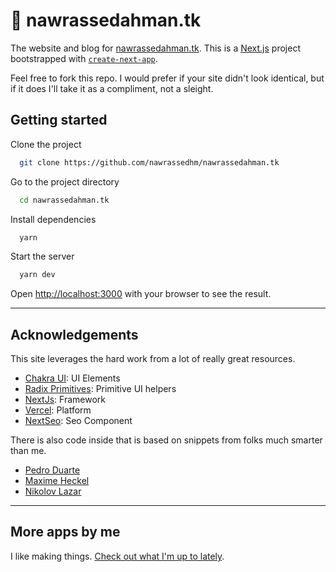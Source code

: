 # 👋 nawrassedahman.tk

The website and blog for [nawrassedahman.tk](https://nawrassedahman.tk). This is a [Next.js](https://nextjs.org/) project bootstrapped with [`create-next-app`](https://github.com/vercel/next.js/tree/canary/packages/create-next-app).

Feel free to fork this repo. I would prefer if your site didn't look identical, but if it does I'll take it as a compliment, not a sleight.

## Getting started


Clone the project

```bash
  git clone https://github.com/nawrassedhm/nawrassedahman.tk
```

Go to the project directory

```bash
  cd nawrassedahman.tk
```

Install dependencies

```bash
  yarn
```

Start the server

```bash
  yarn dev
```

Open <http://localhost:3000> with your browser to see the result.

---

## Acknowledgements

This site leverages the hard work from a lot of really great resources.

- [Chakra UI](https://chakra-ui.com): UI Elements
- [Radix Primitives](https://www.radix-ui.com/): Primitive UI helpers
- [NextJs](https://nextjs.org/): Framework
- [Vercel](https://vercel.com): Platform
- [NextSeo](https://github.com/garmeeh/next-seo): Seo Component

There is also code inside that is based on snippets from folks much smarter than me.

- [Pedro Duarte](https://github.com/peduarte)
- [Maxime Heckel](https://github.com/MaximeHeckel/blog.maximeheckel.com)
- [Nikolov Lazar](https://github.com/nikolovlazar/nikolovlazar.com)

---

## More apps by me

I like making things. [Check out what I'm up to lately](https://nawrassedahman.tk).
